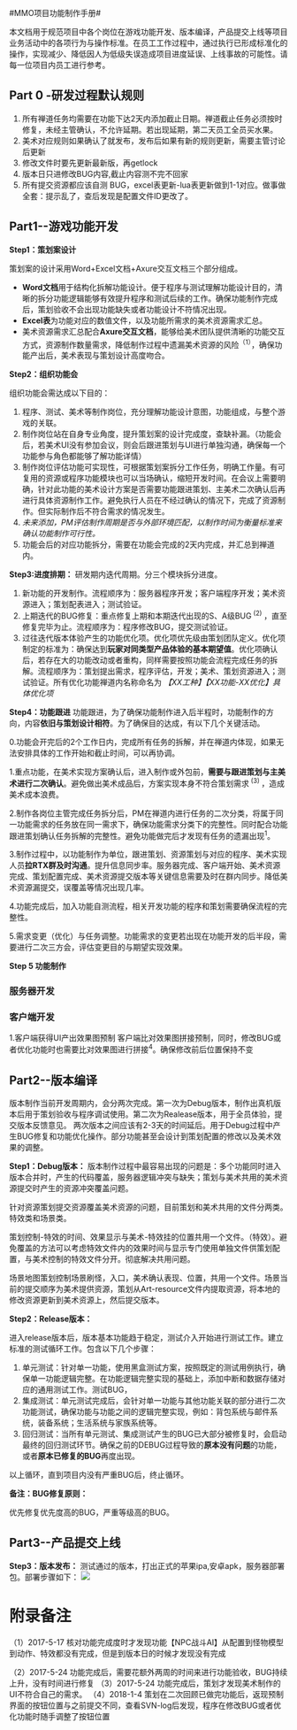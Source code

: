 #MMO项目功能制作手册#

本文档用于规范项目中各个岗位在游戏功能开发、版本编译，产品提交上线等项目业务活动中的各项行为与操作标准。在员工工作过程中，通过执行已形成标准化的操作，实现减少、降低因人为低级失误造成项目进度延误、上线事故的可能性。请每一位项目内员工进行参考。

## Part 0 -研发过程默认规则

1. 所有禅道任务均需要在功能下达2天内添加截止日期。禅道截止任务必须按时修复，未经主管确认，不允许延期。若出现延期，第二天员工全员买水果。
2. 美术对应规则如果确认了就发布，发布后如果有新的规则更新，需要主管讨论后更新
3. 修改文件时要先更新最新版，再getlock
4. 版本日只进修改BUG内容,截止内容测不完不回家
5. 所有提交资源都应该自测  BUG，excel表更新-lua表更新做到1-1对应。做事做全套：提示乱了，查后发现是配置文件ID更改了。

## Part1--游戏功能开发 ##

**Step1：策划案设计**

策划案的设计采用Word+Excel文档+Axure交互文档三个部分组成。

- **Word文档**用于结构化拆解功能设计。便于程序与测试理解功能设计目的，清晰的拆分功能逻辑能够有效提升程序和测试后续的工作。确保功能制作完成后，策划验收不会出现功能缺失或者功能设计不符情况出现。
- **Excel表**为功能对应的数值文件，以及功能所需求的美术资源需求汇总。 
- 美术资源需求汇总配合**Axure交互文档**，能够给美术团队提供清晰的功能交互方式，资源制作数量需求，降低制作过程中遗漏美术资源的风险<sup>（1）</sup>，确保功能产出后，美术表现与策划设计高度吻合。

**Step2：组织功能会**

组织功能会需达成以下目的：

1. 程序、测试、美术等制作岗位，充分理解功能设计意图，功能组成，与整个游戏的关联。
1. 制作岗位站在自身专业角度，提升策划案的设计完成度，查缺补漏。（功能会后，若美术UI没有参加会议，则会后跟进策划与UI进行单独沟通，确保每一个功能参与角色都能够了解功能详情）
1. 制作岗位评估功能可实现性，可根据策划案拆分工作任务，明确工作量。有可复用的资源或程序功能模块也可以当场确认，缩短开发时间。在会议上需要明确，针对此功能的美术设计方案是否需要功能跟进策划、主美术二次确认后再进行具体资源制作工作。避免执行人员在不经过确认的情况下，完成了资源制作。但实际制作后不符合需求的情况发生。
2. *未来添加，PM评估制作周期是否与外部环境匹配，以制作时间为衡量标准来确认功能制作可行性。*
3. 功能会后的对应功能拆分，需要在功能会完成的2天内完成，并汇总到禅道内。

**Step3:进度排期：**
  研发期内迭代周期。分三个模块拆分进度。
  1. 新功能的开发制作。流程顺序为：服务器程序开发；客户端程序开发；美术资源进入；策划配表进入；测试验证。
  2. 上期迭代的BUG修复：重点修复上期和本期迭代出现的S、A级BUG<sup> (2) </sup>，直至修复完毕为止。流程顺序为：程序修改BUG，提交测试验证。
  3. 过往迭代版本体验产生的功能优化项。优化项优先级由策划团队定义。优化项制定的标准为：确保达到**玩家对同类型产品体验的基本期望值**。优化项确认后，若存在大的功能改动或者重构，同样需要按照功能会流程完成任务的拆解。流程顺序为：策划提出需求，程序评估，开发；美术、策划资源进入；测试验证。所有优化功能禅道内名称命名为
*【XX工种】【XX功能-XX优化】具体优化项*


**Step4：功能跟进**
功能跟进，为了确保功能制作进入后半程时，功能制作的方向，内容**依旧与策划设计相符**。为了确保目的达成，有以下几个关键活动。

0.功能会开完后的2个工作日内，完成所有任务的拆解，并在禅道内体现，如果无法安排具体的工作开始和截止时间，可以再协调。

1.重点功能，在美术实现方案确认后，进入制作或外包前，**需要与跟进策划与主美术进行二次确认**。避免做出美术成品后，方案实现本身不符合策划需求<sup> (3) </sup>，造成美术成本浪费。

2.制作各岗位主管完成任务拆分后，PM在禅道内进行任务的二次分类，将属于同一功能需求的任务放在同一需求下，确保功能需求分类下的完整性。同时配合功能跟进策划确认任务拆解的完整性。避免功能做完后才发现有任务的遗漏出现<sup>1</sup>。

3.制作过程中，以功能制作为单位，跟进策划、资源策划与对应的程序、美术实现人员**拉RTX群及时沟通**。提升信息同步率。服务器完成、客户端开始、美术资源完成、策划配置完成、美术资源提交版本等关键信息需要及时在群内同步。降低美术资源漏提交，误覆盖等情况出现几率。

4.功能完成后，加入功能自测流程，相关开发功能的程序和策划需要确保流程的完整性。

5.需求变更（优化）与任务调整。功能需求的变更若出现在功能开发的后半段，需要进行二次三方会，评估变更目的与期望实现效果。

**Step 5 功能制作**

### 服务器开发

### 客户端开发 

1.客户端获得UI产出效果图预制
客户端比对效果图拼接预制，同时，修改BUG或者优化功能时也需要比对效果图进行拼接<sup>4</sup>。确保修改前后位置保持不变


## Part2--版本编译 ##


版本制作当前开发周期内，会分两次完成。第一次为Debug版本，制作出真机版本后用于策划验收与程序调试使用。第二次为Realease版本，用于全员体验，提交版本反馈意见。 两次版本之间应该有2-3天的时间延后。用于Debug过程中产生BUG修复和功能优化操作。部分功能甚至会设计到策划配置的修改以及美术效果的调整。

**Step1：Debug版本：**
版本制作过程中最容易出现的问题是：多个功能同时进入版本合并时，产生的代码覆盖，服务器逻辑冲突与缺失；策划与美术共用的美术资源提交时产生的资源冲突覆盖问题。

针对资源策划提交资源覆盖美术资源的问题，目前策划和美术共用的文件分两类。特效类和场景类。

策划控制-特效的时间、效果显示与美术-特效挂的位置共用一个文件。（特效）。避免覆盖的方法可以考虑特效文件内的效果时间与显示专门使用单独文件供策划配置，与美术控制的特效文件分开。彻底解决共用问题。

场景地图策划控制场景刷怪，入口，美术确认表现、位置，共用一个文件。场景当前的提交顺序为美术提供资源，策划从Art-resource文件内提取资源，将本地的修改资源更新到美术资源上，然后提交版本。


**Step2：Release版本：**

进入release版本后，版本基本功能趋于稳定，测试介入开始进行测试工作。建立标准的测试循环工作。包含以下几个步骤：

1. 单元测试：针对单一功能，使用黑盒测试方案，按照既定的测试用例执行，确保单一功能逻辑完整。在功能逻辑完整实现的基础上，添加中断和数据存储对应的通用测试工作。测试BUG，
2. 集成测试：单元测试完成后，会针对单一功能与其他功能关联的部分进行二次功能测试，确保功能与功能之间的逻辑完整实现，例如：背包系统与邮件系统，装备系统；生活系统与家族系统等。
3. 回归测试：当所有单元测试、集成测试产生的BUG已大部分被修复时，会启动最终的回归测试环节。确保之前的DEBUG过程导致的**原本没有问题**的功能，或者**原本已修复的BUG**再度出现。

以上循环，直到项目内没有严重BUG后，终止循环。

**备注：BUG修复原则：**

优先修复优先度高的BUG，严重等级高的BUG。


## Part3--产品提交上线 ##
**Step3：版本发布：**
测试通过的版本，打出正式的苹果ipa,安卓apk，服务器部署包。部署步骤如下：
![](http://i.imgur.com/C26a9aH.png)



# 附录备注
（1）2017-5-17 核对功能完成度时才发现功能【NPC战斗AI】从配置到怪物模型到动作、特效都没有完成，但是到版本日的时候才发现没有完成

（2）2017-5-24 功能完成后，需要花额外两周的时间来进行功能验收，BUG持续上升，没有时间进行修复
（3）2017-5-24 功能完成后，策划才发现美术制作的UI不符合自己的需求。
（4）2018-1-4 策划在二次回顾已做完功能后，返现预制界面的按钮位置与之前提交不同，查看SVN-log后发现，程序在修改BUG或者优化功能时随手调整了按钮位置
